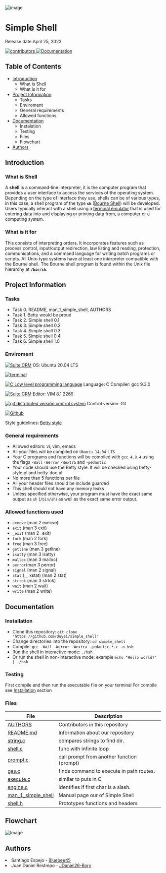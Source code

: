 ![image](https://www.worldatlas.com/r/w960-q80/upload/35/76/7b/shutterstock-260365799.jpg)
<h1>Simple Shell</h1>
Release date April 25, 2023

</p>
          </a>
          <a href="https://github.com/Bluebee45/holbertonschool-simple_shell/graphs/contributors" target="_blank">
               <img alt="contributors" src="https://img.shields.io/github/contributors/Ouyei/simple_shell" />
		   </a>
          </a>
          <a href="https://github.com/Bluebee45/holbertonschool-simple_shell/blob/master/README.md" target="_blank">
               <img alt="Documentation" src="https://img.shields.io/badge/documentation-yes-brightgreen" />
          </a>
     </p>

## Table of Contents
* [Introduction](#Introduction)
  * What is Shell
  * What is it for
* [Project Information](#Project-Information)
    * Tasks
    * Enviroment
    * General requirements
    * Allowed functions
* [Documentation](#Documentation)
    * Instalation
    * Testing
    * Files
    * Flowchart
* [Authors](#Authors)

## Introduction

### What is Shell
A **shell** is a command-line interpreter, it is the computer program that provides a user interface to access the services of the operating system. Depending on the type of interface they use, shells can be of various types, in this case, a shell program of the type **`sh`** ([Bourne Shell](https://en.wikipedia.org/wiki/Bourne_shell)) will be developed. Users typically interact with a shell using a [terminal emulator](https://en.wikipedia.org/wiki/Terminal_emulator) that is used for entering data into and displaying or printing data from, a computer or a computing system.

### What is it for
This consists of interpreting orders. It incorporates features such as process control, input/output redirection, law listing and reading, protection, communications, and a command language for writing batch programs or scripts. All Unix-type systems have at least one interpreter compatible with the Bourne shell. The Bourne shell program is found within the Unix file hierarchy at **`/bin/sh`**.

## Project Information

### Tasks

* Task 0. README, man_1_simple_shell, AUTHORS
* Task 1. Betty would be proud
* Task 2. Simple shell 0.1
* Task 3. Simple shell 0.2
* Task 4. Simple shell 0.3
* Task 5. Simple shell 0.4
* Task 6. Simple shell 1.0

### Enviroment

<!-- ubuntu -->
<a href="https://ubuntu.com/" target="_blank"> <img height="" src="https://img.shields.io/static/v1?label=&message=Ubuntu&color=E95420&logo=Ubuntu&logoColor=E95420&labelColor=2F333A" alt="Suite CRM"></a> OS: Ubuntu 20.04 LTS
<!-- bash -->
<a href="https://www.gnu.org/software/bash/" target="_blank"> <img height="" src="https://img.shields.io/static/v1?label=&message=GNU%20Bash&color=4EAA25&logo=GNU%20Bash&logoColor=4EAA25&labelColor=2F333A" alt="terminal"></a>
<!-- c -->
<a href="https://www.cprogramming.com/" target="_blank"><img src="https://img.shields.io/static/v1?label=&message=C%20Language&color=5C6BC0&logo=c&logoColor=A8B9CC&labelColor=2F333A" alt="C Low level programming language"></a> Language: C
Compiler: gcc 9.3.0
<!-- vim -->
<a href="https://www.vim.org/" target="_blank"> <img height="" src="https://img.shields.io/static/v1?label=&message=Vim&color=019733&logo=Vim&logoColor=019733&labelColor=2F333A" alt="Suite CRM"></a> Editor: VIM 8.1.2269
<!-- git -->
<a href="https://git-scm.com/" target="_blank"> <img height="" src="https://img.shields.io/static/v1?label=&message=Git&color=F05032&logo=Git&logoColor=F05032&labelColor=2F333A" alt="git distributed version control system"></a> Control version: Git
<!-- github -->
<a href="https://github.com" target="_blank"> <img height="" src="https://img.shields.io/static/v1?label=&message=GitHub&color=181717&logo=GitHub&logoColor=f2f2f2&labelColor=2F333A" alt="Github"></a>

Style guidelines: [Betty style](https://github.com/holbertonschool/Betty/wiki)

### General requirements
 * Allowed editors: vi, vim, emacs
 * All your files will be compiled on `Ubuntu 14.04 LTS`
 * Your C programs and functions will be compiled with `gcc 4.8.4` using the flags `-Wall` `-Werror` `-Wextra` and `-pedantic`
 * Your code should use the Betty style. It will be checked using betty-style.pl and betty-doc.pl
 * No more than 5 functions per file
 * All your header files should be include guarded
 * This shell should not have any memory leaks
 * Unless specified otherwise, your program must have the exact same output as `sh` (`/bin/sh`) as well as the exact same error output.

### Allowed functions used

* `execve` (man 2 execve)
* `exit` (man 3 exit)
* `_exit` (man 2 _exit)
* `fork` (man 2 fork)
* `free` (man 3 free)
* `getline` (man 3 getline)
* `isatty` (man 3 isatty)
* `malloc` (man 3 malloc)
* `perror`(man 3 perror)
* `signal` (man 2 signal)
* `stat` (__ xstat) (man 2 stat)
* `strtok` (man 3 strtok)
* `wait` (man 2 wait)
* `write` (man 2 write)

## Documentation

### Installation

- Clone this repository: `git clone "https://github.com/Ouyei/simple_shell"`
- Change directories into the repository: `cd simple_shell`
- Compile: `gcc -Wall -Werror -Wextra -pedantic *.c -o hsh`
- Run the shell in interactive mode: `./hsh`
- Or run the shell in non-interactive mode: example `echo "Hello world!" | ./hsh`

### Testing

First compile and then run the executable file on your terminal
For compile see [Installation](#installation) section

### Files

|File|Description|
|---|---|
|[AUTHORS](https://github.com/Bluebee45/holbertonschool-simple_shell/blob/master/AUTHORS)|Contributors in this repository|
|[README.md](https://github.com/Bluebee45/holbertonschool-simple_shell/blob/master/README.md)|Information about our repository|
|[string.c](https://github.com/Bluebee45/holbertonschool-simple_shell/blob/master/string.c )|compares strings to find dir.|
|[shell.c](https://github.com/Bluebee45/holbertonschool-simple_shell/blob/master/shell.c)|func with infinite loop|
|[prompt.c](https://github.com/Bluebee45/holbertonschool-simple_shell/blob/master/prompt.c)|call prompt from another function (prompt)|
|[gas.c](https://github.com/Bluebee45/holbertonschool-simple_shell/blob/master/gas.c)|finds command to execute in path routes.|
|[execute.c](https://github.com/Bluebee45/holbertonschool-simple_shell/blob/master/execute.c)|similar to puts in C| functions||[hsh_string_foos.c](https://github.com/Ouyei/simple_shell/blob/master/hsh_string_foos.c)|Function to work and modifie string|
|[engine.c](https://github.com/Bluebee45/holbertonschool-simple_shell/blob/master/engine.c)|identifies if first char is a slash.|
|[man_1_simple_shell](https://github.com/Bluebee45/holbertonschool-simple_shell/blob/master/man_1_simple_shell)|Manual page our of Simple Shell|
|[shell.h](https://github.com/Bluebee45/holbertonschool-simple_shell/blob/master/shell.h)|Prototypes functions and headers|

## Flowchart

![Image](https://i.ibb.co/T11gywq/Untitled-Diagram.png)

## Authors

<li> Santiago Espejo - <a href="https://github.com/Bluebee45">Bluebee45</a></li>
<li> Juan Daniel Restrepo - <a href="https://github.com/JDaniel26-Bory">JDaniel26-Bory</a></li>

